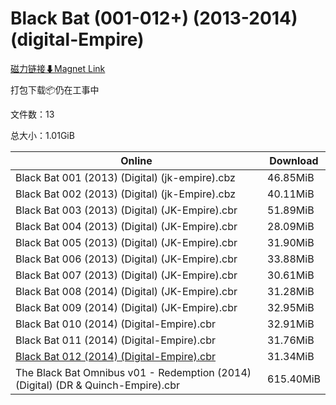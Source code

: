 # Black Bat (001-012+) (2013-2014) (digital-Empire)

[磁力链接⬇Magnet Link](magnet:?xt=urn:btih:1e83d5ef615b8652d65056e962464dccae1f3b8f&dn=Black%20Bat%20%28001-012%2B%29%20%282013-2014%29%20%28digital-Empire%29)

打包下载📦仍在工事中

文件数：13

总大小：1.01GiB

Online | Download
--- | ---
Black Bat 001 (2013) (Digital) (jk-empire).cbz | 46.85MiB
Black Bat 002 (2013) (Digital) (jk-Empire).cbz | 40.11MiB
Black Bat 003 (2013) (Digital) (JK-Empire).cbr | 51.89MiB
Black Bat 004 (2013) (Digital) (JK-Empire).cbr | 28.09MiB
Black Bat 005 (2013) (Digital) (JK-Empire).cbr | 31.90MiB
Black Bat 006 (2013) (Digital) (JK-Empire).cbr | 33.88MiB
Black Bat 007 (2013) (Digital) (JK-Empire).cbr | 30.61MiB
Black Bat 008 (2014) (Digital) (JK-Empire).cbr | 31.28MiB
Black Bat 009 (2014) (Digital) (JK-Empire).cbr | 32.95MiB
Black Bat 010 (2014) (Digital-Empire).cbr | 32.91MiB
Black Bat 011 (2014) (Digital-Empire).cbr | 31.76MiB
[Black Bat 012 (2014) (Digital-Empire).cbr](https://github.com/alicewish/markdown/blob/master/comic/Black-Bat-012-2014-Digital-Empire-cbr.md) | 31.34MiB
The Black Bat Omnibus v01 - Redemption (2014) (Digital) (DR & Quinch-Empire).cbr | 615.40MiB